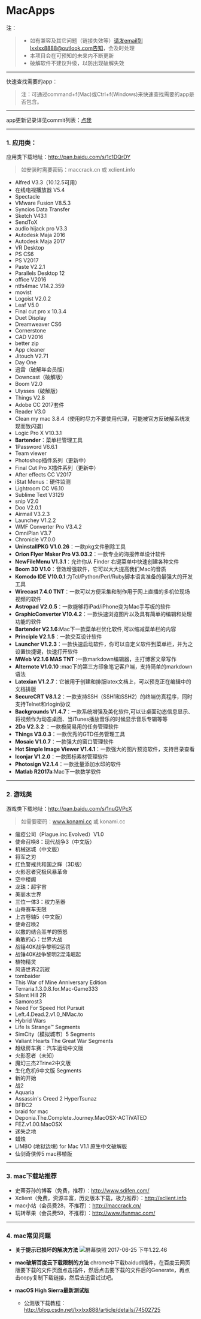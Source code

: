 MacApps
=================================

注：
> - 如有兼容及其它问题（链接失效等）请发email到lxxlxx8888@outlook.com告知，会及时处理
> - 本项目会在可预知的未来内不断更新
> - 破解软件不建议升级，以防出现破解失效

------
快速查找需要的app： 
> 注：可通过command+f(Mac)或Ctrl+f(Windows)来快速查找需要的app是否包含。

---
app更新记录详见commit列表：[点我](https://github.com/lxxlxx888/MacApps/commits/master)

---
### 1. 应用类：

应用类下载地址：http://pan.baidu.com/s/1c1DQrDY
> 如安装时需要密码：maccrack.cn 或 xclient.info

- Alfred V3.3（10.12.5可用）
- 在线电视播放器 V5.4
- Spectacle
- VMware Fusion V8.5.3
- Syncios Data Transfer
- Sketch V43.1
- SendToX
- audio hijack pro V3.3
- Autodesk Maja 2016
- Autodesk Maja 2017
- VR Desktop
- PS CS6
- PS V2017
- Paste V2.2.1
- Parallels Desktop 12
- office V2016
- ntfs4mac V14.2.359
- movist
- Logoist V2.0.2
- Leaf V5.0
- Final cut pro x 10.3.4
- Duet Display
- Dreamweaver CS6
- Cornerstone
- CAD V2016
- better zip
- App cleaner
- Jitouch V2.71
- Day One
- 迅雷（破解年会员版）
- Downcast（破解版）
- Boom V2.0
- Ulysses（破解版）
- Things V2.8
- Adobe CC 2017套件
- Reader V3.0
- Clean my mac 3.8.4（使用时尽力不要使用代理，可能被官方反破解系统发现而致闪退）
- Logic Pro X V10.3.1
- **Bartender**：菜单栏管理工具
- 1Password V6.6.1
- Team viewer
- Photoshop插件系列（更新中）
- Final Cut Pro X插件系列（更新中）
- After effects CC V2017
- iStat Menus：硬件监测
- Lightroom CC V6.10
- Sublime Text V3129
- snip V2.0
- Doo V2.0.1
- Airmail V3.2.3
- Launchey V1.2.2
- WMF Converter Pro V3.4.2
- OmniPlan V3.7
- Chronicle V7.0.0
- **UninstallPKG V1.0.26**：一款pkg文件删除工具
- **Orion Flyer Maker Pro V3.03.2**：一款专业的海报传单设计软件
- **NewFileMenu V1.3.1**：允许你从 Finder 右键菜单中快速创建各种文件
- **Boom 3D V1.0**：音效增强软件，它可以大大提高我们Mac的音质
- **Komodo IDE V10.0.1**:为Tcl/Python/Perl/Ruby脚本语言准备的最强大的开发工具
- **Wirecast 7.4.0 TNT**：一款可以方便采集和制作用于网上直播的多机位现场视频的软件
- **Astropad V2.0.5**：一款能够将iPad/iPhone变为Mac手写板的软件
- **GraphicConverter V10.4.2**：一款快速浏览图片以及具有简单的编辑和处理功能的软件
- **Bartender V2.1.6**:Mac下一款菜单栏优化软件,可以缩减菜单栏的内容
- **Principle V2.1.5**：一款交互设计软件
- **Launcher V1.2.3**：一款快速启动软件，你可以自定义软件到菜单栏，并为之设置快捷键，快速打开软件
- **MWeb V2.1.6 MAS TNT** :一款markdown编辑器，主打博客文章写作
- **Alternote V1.0.10** :mac下的第三方印象笔记客户端，支持简单的markdown语法
- **Latexian V1.2.7**：它被用于创建和排版latex文档上，可以预览正在编辑中的文档排版
- **SecureCRT V8.1.2**：一款支持SSH（SSH1和SSH2）的终端仿真程序，同时支持Telnet和rlogin协议
- **Backgrounds V1.4.7**：一款系统增强及美化软件,可以让桌面动态信息显示、将视频作为动态桌面、当iTunes播放音乐的时候显示音乐专辑等等
- **2Do V2.3.2** ：一款极简易用的任务管理软件
- **Things V3.0.3**：一款优秀的GTD任务管理工具
- **Mosaic V1.0.7**：一款强大的窗口管理软件
- **Hot Simple Image Viewer V1.4.1**：一款强大的图片预览软件，支持目录查看
- **Iconjar V1.2.0**：一款图标素材管理软件
- **Photosign V2.1.4**：一款批量添加水印的软件
- **Matlab R2017a**:Mac下一款数学软件

---
### 2. 游戏类

游戏类下载地址：http://pan.baidu.com/s/1nuGVPcX
> 如需要密码：www.konami.cc 或 konami.cc

- 瘟疫公司（Plague.inc.Evolved）V1.0
- 使命召唤8：现代战争3（中文版）
- 机械迷城（中文版）
- 将军之刃
- 红色警戒共和国之辉（3D版）
- 火影忍者究极风暴革命
- 空中楼阁
- 龙珠：超宇宙
- 美丽水世界
- 三位一体3：权力圣器
- 山脊赛车无限
- 上古卷轴5（中文版）
- 使命召唤2
- 以撒的结合羔羊的愤怒
- 勇敢的心：世界大战
- 战锤40K战争黎明2惩罚
- 战锤40K战争黎明2混沌崛起
- 植物精灵
- 风语世界2沉寂
- tombaider
- This War of Mine Anniversary Edition
- Terraria.1.3.0.8.for.Mac-Game333
- Silent Hill 2R
- Samorost3
- Need For Speed Hot Pursuit
- Left.4.Dead.2.v1.0_NMac.to
- Hybrid Wars
- Life Is Strange™ Segments
- SimCity（模拟城市）5 Segments
- Valiant Hearts The Great War Segments
- 超级房车赛：汽车运动中文版
- 火影忍者（未知）
- 魔幻三杰2Trine2中文版
- 生化危机6中文版 Segments
- 新的开始
- 战2
- Aquaria
- Assassin's Creed 2 HyperTsunaz
- BFBC2
- braid for mac
- Deponia.The.Complete.Journey.MacOSX-ACTiVATED
- FEZ.v1.00.MacOSX
- 迷失之地
- 蜡烛
- LIMBO (地狱边境) for Mac V1.1 原生中文破解版
- 仙剑奇侠传5 mac移植版

---
### 3. mac下载站推荐

- 史蒂芬孙的博客（免费，推荐）：http://www.sdifen.com/
- Xclient（免费，资源丰富，历史版本下载，极力推荐）：http://xclient.info
- mac小站（会员费28，不推荐）：http://maccrack.cn/
- 玩转苹果（会员费59，不推荐）：http://www.ifunmac.com/

---
### 4. mac常见问题

- **关于提示已损坏的解决方法**
  ![屏幕快照 2017-06-25 下午1.22.46](https://ws3.sinaimg.cn/large/006tKfTcgy1fgxe0hhiszj30dj059aac.jpg)

- **mac破解百度云下载限制的方法**
  chrome中下载baidudl插件，在百度云网页版要下载的文件页面点击插件，然后点击要下载的文件后的Generate，再点击copy复制下载链接，然后去迅雷试试吧。

- **macOS High Sierra最新测试版**
  - 公测版下载教程：http://blog.csdn.net/lxxlxx888/article/details/74502725




